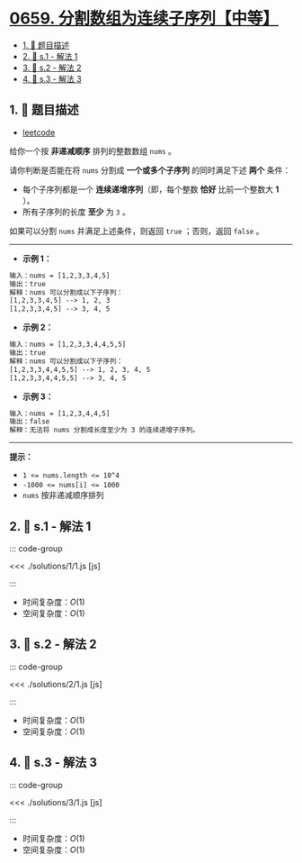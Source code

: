 # [0659. 分割数组为连续子序列【中等】](https://github.com/tnotesjs/TNotes.leetcode/tree/main/notes/0659.%20%E5%88%86%E5%89%B2%E6%95%B0%E7%BB%84%E4%B8%BA%E8%BF%9E%E7%BB%AD%E5%AD%90%E5%BA%8F%E5%88%97%E3%80%90%E4%B8%AD%E7%AD%89%E3%80%91)

<!-- region:toc -->

- [1. 📝 题目描述](#1--题目描述)
- [2. 🎯 s.1 - 解法 1](#2--s1---解法-1)
- [3. 🎯 s.2 - 解法 2](#3--s2---解法-2)
- [4. 🎯 s.3 - 解法 3](#4--s3---解法-3)

<!-- endregion:toc -->

## 1. 📝 题目描述

- [leetcode](https://leetcode.cn/problems/split-array-into-consecutive-subsequences/)

给你一个按 **非递减顺序** 排列的整数数组 `nums` 。

请你判断是否能在将 `nums` 分割成 **一个或多个子序列** 的同时满足下述 **两个** 条件：

- 每个子序列都是一个 **连续递增序列**（即，每个整数 **恰好** 比前一个整数大 **1** ）。
- 所有子序列的长度 **至少** 为 `3` 。

如果可以分割 `nums` 并满足上述条件，则返回 `true` ；否则，返回 `false` 。

---

- **示例 1：**

```txt
输入：nums = [1,2,3,3,4,5]
输出：true
解释：nums 可以分割成以下子序列：
[1,2,3,3,4,5] --> 1, 2, 3
[1,2,3,3,4,5] --> 3, 4, 5
```

- **示例 2：**

```txt
输入：nums = [1,2,3,3,4,4,5,5]
输出：true
解释：nums 可以分割成以下子序列：
[1,2,3,3,4,4,5,5] --> 1, 2, 3, 4, 5
[1,2,3,3,4,4,5,5] --> 3, 4, 5
```

- **示例 3：**

```txt
输入：nums = [1,2,3,4,4,5]
输出：false
解释：无法将 nums 分割成长度至少为 3 的连续递增子序列。
```

---

**提示：**

- `1 <= nums.length <= 10^4`
- `-1000 <= nums[i] <= 1000`
- `nums` 按非递减顺序排列

## 2. 🎯 s.1 - 解法 1

::: code-group

<<< ./solutions/1/1.js [js]

:::

- 时间复杂度：$O(1)$
- 空间复杂度：$O(1)$

## 3. 🎯 s.2 - 解法 2

::: code-group

<<< ./solutions/2/1.js [js]

:::

- 时间复杂度：$O(1)$
- 空间复杂度：$O(1)$

## 4. 🎯 s.3 - 解法 3

::: code-group

<<< ./solutions/3/1.js [js]

:::

- 时间复杂度：$O(1)$
- 空间复杂度：$O(1)$
